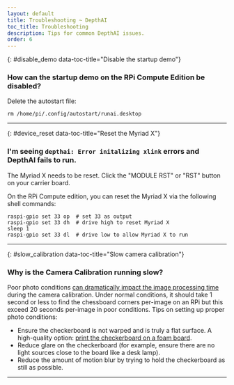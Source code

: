 ```yaml
---
layout: default
title: Troubleshooting ~ DepthAI
toc_title: Troubleshooting
description: Tips for common DepthAI issues.
order: 6
---
```


{: #disable_demo data-toc-title="Disable the startup demo"}
### How can the startup demo on the RPi Compute Edition be disabled?

Delete the autostart file:

```
rm /home/pi/.config/autostart/runai.desktop
```
<hr/>

{: #device_reset data-toc-title="Reset the Myriad X"}
### I'm seeing `depthai: Error initalizing xlink` errors and DepthAI fails to run.

The Myriad X needs to be reset. Click the "MODULE RST" or "RST" button on your carrier board.

On the RPi Compute edition, you can reset the Myriad X via the following shell commands:

```
raspi-gpio set 33 op  # set 33 as output
raspi-gpio set 33 dh  # drive high to reset Myriad X
sleep 1
raspi-gpio set 33 dl  # drive low to allow Myriad X to run
```

<hr/>

{: #slow_calibration data-toc-title="Slow camera calibration"}
### Why is the Camera Calibration running slow?

Poor photo conditions [can dramatically impact the image processing time](https://stackoverflow.com/questions/51073309/why-does-the-camera-calibration-in-opencv-python-takes-more-than-30-minutes) during the camera calibration. Under normal conditions, it should take 1 second or less to find the chessboard corners per-image on an RPi but this exceed 20 seconds per-image in poor conditions. Tips on setting up proper photo conditions:

* Ensure the checkerboard is not warped and is truly a flat surface. A high-quality option: [print the checkerboard on a foam board](https://discuss.luxonis.com/d/38-easy-calibration-targets-for-depthai-opencv-checkerboard).
* Reduce glare on the checkerboard (for example, ensure there are no light sources close to the board like a desk lamp).
* Reduce the amount of motion blur by trying to hold the checkerboard as still as possible.

<hr/>
